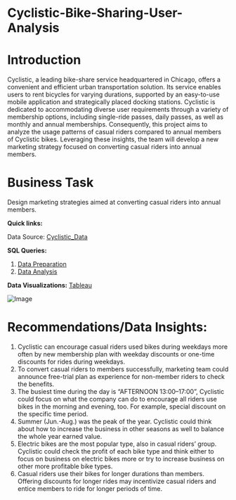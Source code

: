 # Cyclistic-Bike-Sharing-User-Analysis
# **Introduction**

Cyclistic, a leading bike-share service headquartered in Chicago, offers a convenient and efficient urban transportation solution. Its service enables users to rent bicycles for varying durations, supported by an easy-to-use mobile application and strategically placed docking stations. Cyclistic is dedicated to accommodating diverse user requirements through a variety of membership options, including single-ride passes, daily passes, as well as monthly and annual memberships.
Consequently, this project aims to analyze the usage patterns of casual riders compared to annual members of Cyclistic bikes. Leveraging these insights, the team will develop a new marketing strategy focused on converting casual riders into annual members.

# Business Task 
Design marketing strategies aimed at converting casual riders into annual members. 

**Quick links:**

Data Source: [Cyclistic_Data](https://divvy-tripdata.s3.amazonaws.com/index.html)

**SQL Queries:**
1. [Data Preparation](https://github.com/avantikaaaaa/Cyclistic-Bike-Sharing-User-Analysis/blob/main/Data_preparation.sql)
2. [Data Analysis](https://github.com/avantikaaaaa/Cyclistic-Bike-Sharing-User-Analysis/blob/main/Data_analysis.sql)

**Data Visualizations:** [Tableau](https://public.tableau.com/app/profile/avantika.garg6650/viz/Book1_17369612515860/Dashboard4)

![Image](https://github.com/user-attachments/assets/3ed7b474-13c1-4c4f-be52-6a47842d97da)

# Recommendations/Data Insights:
1. Cyclistic can encourage casual riders used bikes during weekdays more often by new membership plan with weekday discounts or one-time discounts for rides during weekdays.
2. To convert casual riders to members successfully, marketing team could announce free-trial plan as experience for non-member riders to check the benefits.
3. The busiest time during the day is “AFTERNOON 13:00–17:00”, Cyclistic could focus on what the company can do to encourage all riders use bikes in the morning and evening, too. For example, special discount on the specific time period.
4. Summer (Jun.-Aug.) was the peak of the year. Cyclistic could think about how to increase the business in other seasons as well to balance the whole year earned value.
5. Electric bikes are the most popular type, also in casual riders’ group. Cyclistic could check the profit of each bike type and think either to focus on business on electric bikes more or try to increase business on other more profitable bike types.
6. Casual riders use their bikes for longer durations than members. Offering discounts for longer rides may incentivize casual riders and entice members to ride for longer periods of time.




